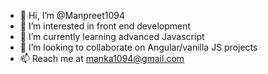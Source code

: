 - 👋 Hi, I’m @Manpreet1094
- 👀 I’m interested in front end development
- 🌱 I’m currently learning advanced Javascript
- 💞️ I’m looking to collaborate on Angular/vanilla JS projects
- 📫 Reach me at manka1094@gmail.com

<!---
Manpreet1094/Manpreet1094 is a ✨ special ✨ repository because its `README.md` (this file) appears on your GitHub profile.
You can click the Preview link to take a look at your changes.
--->
